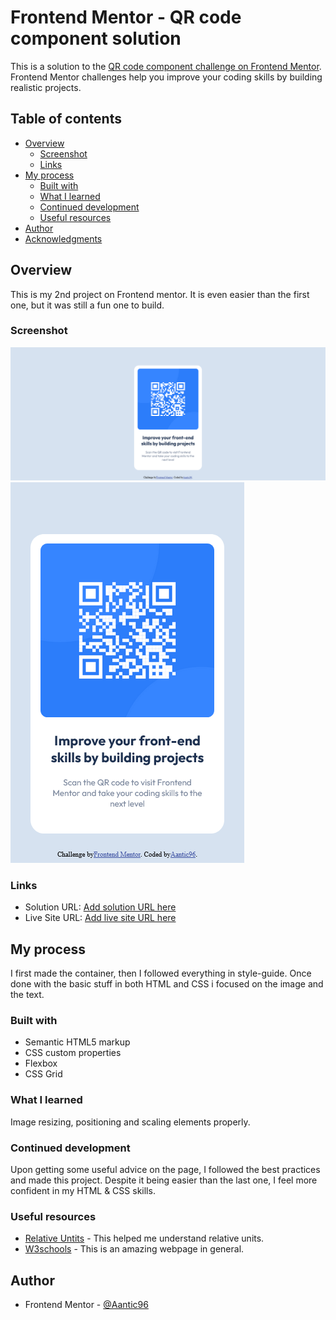 # Frontend Mentor - QR code component solution

This is a solution to the [QR code component challenge on Frontend Mentor](https://www.frontendmentor.io/challenges/qr-code-component-iux_sIO_H). Frontend Mentor challenges help you improve your coding skills by building realistic projects. 

## Table of contents

- [Overview](#overview)
  - [Screenshot](#screenshot)
  - [Links](#links)
- [My process](#my-process)
  - [Built with](#built-with)
  - [What I learned](#what-i-learned)
  - [Continued development](#continued-development)
  - [Useful resources](#useful-resources)
- [Author](#author)
- [Acknowledgments](#acknowledgments)

## Overview

This is my 2nd project on Frontend mentor. It is even easier than the first one, but it was still a fun one to build.

### Screenshot

![Desktop](./screenshots/desktop.png)
![Mobile](./screenshots/mobile.png)


### Links

- Solution URL: [Add solution URL here](https://github.com/Aantic96/Aantic96.github.io/tree/main/FrontendMentor_Projects/Project_2/qr-code-component-main)
- Live Site URL: [Add live site URL here](https://aantic96.github.io/FrontendMentor_Projects/Project_2/qr-code-component-main/index.html)

## My process

I first made the container, then I followed everything in style-guide. Once done with the basic stuff in both HTML and CSS i focused on the image and the text.

### Built with

- Semantic HTML5 markup
- CSS custom properties
- Flexbox
- CSS Grid

### What I learned

Image resizing, positioning and scaling elements properly.

### Continued development

Upon getting some useful advice on the page, I followed the best practices and made this project. Despite it being easier than the last one, I feel more confident in my HTML & CSS skills.

### Useful resources

- [Relative Untits](https://www.joshwcomeau.com/css/surprising-truth-about-pixels-and-accessibility/) - This helped me understand relative units.
- [W3schools](https://www.w3schools.com/css/css3_images.asp) - This is an amazing webpage in general.

## Author

- Frontend Mentor - [@Aantic96](https://www.frontendmentor.io/profile/Aantic96)
